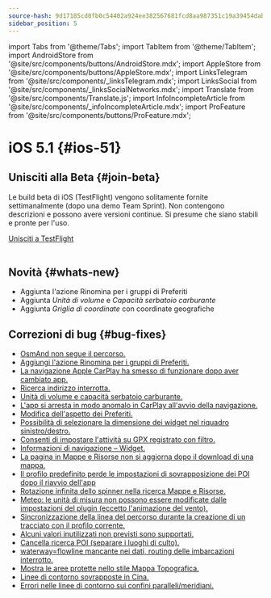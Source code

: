 ```yaml
---
source-hash: 9d17185cd0fb0c54402a924ee382567681fcd8aa987351c19a39454dab303316
sidebar_position: 5
---
```

import Tabs from '@theme/Tabs';
import TabItem from '@theme/TabItem';
import AndroidStore from '@site/src/components/buttons/AndroidStore.mdx';
import AppleStore from '@site/src/components/buttons/AppleStore.mdx';
import LinksTelegram from '@site/src/components/_linksTelegram.mdx';
import LinksSocial from '@site/src/components/_linksSocialNetworks.mdx';
import Translate from '@site/src/components/Translate.js';
import InfoIncompleteArticle from '@site/src/components/_infoIncompleteArticle.mdx';
import ProFeature from '@site/src/components/buttons/ProFeature.mdx';


# iOS 5.1 {#ios-51}

## Unisciti alla Beta {#join-beta}

Le build beta di iOS (TestFlight) vengono solitamente fornite settimanalmente (dopo una demo Team Sprint). Non contengono descrizioni e possono avere versioni continue. Si presume che siano stabili e pronte per l'uso.

<div>
  <a class="button button--active" href="https://testflight.apple.com/join/7poGNCKy">Unisciti a TestFlight</a>
</div>

<br/>


## Novità {#whats-new}

- Aggiunta l'azione Rinomina per i gruppi di Preferiti
- Aggiunta *Unità di volume* e *Capacità serbatoio carburante*
- Aggiunta *Griglia di coordinate* con coordinate geografiche


## Correzioni di bug {#bug-fixes}

- [OsmAnd non segue il percorso.](https://github.com/osmandapp/OsmAnd-iOS/issues/4412)
- [Aggiungi l'azione Rinomina per i gruppi di Preferiti.](https://github.com/osmandapp/OsmAnd-iOS/issues/4516)
- [La navigazione Apple CarPlay ha smesso di funzionare dopo aver cambiato app.](https://github.com/osmandapp/OsmAnd-iOS/issues/4442)
- [Ricerca indirizzo interrotta.](https://github.com/osmandapp/OsmAnd-iOS/issues/4598)
- [Unità di volume e capacità serbatoio carburante.](https://github.com/osmandapp/OsmAnd-iOS/issues/4104)
- [L'app si arresta in modo anomalo in CarPlay all'avvio della navigazione.](https://github.com/osmandapp/OsmAnd-iOS/issues/4605)
- [Modifica dell'aspetto dei Preferiti.](https://github.com/osmandapp/OsmAnd-iOS/issues/4428)
- [Possibilità di selezionare la dimensione dei widget nel riquadro sinistro/destro.](https://github.com/osmandapp/OsmAnd-iOS/issues/4494)
- [Consenti di impostare l'attività su GPX registrato con filtro.](https://github.com/osmandapp/OsmAnd-iOS/issues/4177)
- [Informazioni di navigazione – Widget.](https://github.com/osmandapp/OsmAnd-iOS/issues/4468)
- [La pagina in Mappe e Risorse non si aggiorna dopo il download di una mappa.](https://github.com/osmandapp/OsmAnd-iOS/issues/4301)
- [Il profilo predefinito perde le impostazioni di sovrapposizione dei POI dopo il riavvio dell'app](https://github.com/osmandapp/OsmAnd-iOS/issues/4455)
- [Rotazione infinita dello spinner nella ricerca Mappe e Risorse.](https://github.com/osmandapp/OsmAnd-iOS/issues/4395)
- [Meteo: le unità di misura non possono essere modificate dalle impostazioni del plugin (eccetto l'animazione del vento).](https://github.com/osmandapp/OsmAnd-iOS/issues/4413)
- [Sincronizzazione della linea del percorso durante la creazione di un tracciato con il profilo corrente.](https://github.com/osmandapp/OsmAnd-iOS/issues/4392)
- [Alcuni valori inutilizzati non previsti sono supportati.](https://github.com/osmandapp/OsmAnd/issues/22103)
- [Cancella ricerca POI (separare i luoghi di culto).](https://github.com/osmandapp/OsmAnd/issues/21972)
- [waterway=flowline mancante nei dati, routing delle imbarcazioni interrotto.](https://github.com/osmandapp/OsmAnd/issues/22512)
- [Mostra le aree protette nello stile Mappa Topografica.](https://github.com/osmandapp/OsmAnd/issues/22168)
- [Linee di contorno sovrapposte in Cina.](https://github.com/osmandapp/OsmAnd/issues/22434)
- [Errori nelle linee di contorno sui confini paralleli/meridiani.](https://github.com/osmandapp/OsmAnd/issues/21738)
